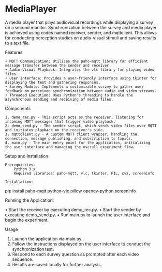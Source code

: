 # MediaPlayer
A media player that plays audiovisual recordings while displaying a survey on a second monitor. Synchronization between the survey and media player is achieved using codes named receiver, sender, and mqttclient. This allows for conducting perception studies on audio-visual stimuli and saving results to a text file.

Features

    • MQTT Communication: Utilizes the paho-mqtt library for efficient message transfer between the sender and receiver.
    • Audio-Visual Playback: Integrates the vlc library for playing video files.
    • User Interface: Provides a user-friendly interface using tkinter for displaying the test and gathering responses.
    • Survey Module: Implements a customizable survey to gather user feedback on perceived synchronization between audio and video streams.
    • Threaded Execution: Uses Python's threading to handle the asynchronous sending and receiving of media files.

Components

    1. demo_rec.py - This script acts as the receiver, listening for incoming MQTT messages that trigger video playback.
    2. demo_send.py - The sender script, which sends video files over MQTT and initiates playback on the receiver's side.
    3. mqttclient.py - A custom MQTT client wrapper, handling the connection, message publishing, and subscription to topics.
    4. main.py - The main entry point for the application, initializing the user interface and managing the overall experiment flow.

Setup and Installation

    Prerequisites:
        Python 3.x
        Required libraries: paho-mqtt, vlc, tkinter, PIL, cv2, screeninfo

    Installation:
    
pip install paho-mqtt python-vlc pillow opencv-python screeninfo

Running the Application:

   • Start the receiver by executing demo_rec.py.
   • Start the sender by executing demo_send.py.
   • Run main.py to launch the user interface and begin the experiment.


Usage

   1. Launch the application via main.py.
   2. Follow the instructions displayed on the user interface to conduct the synchronization test.
   3. Respond to each survey question as prompted after each video sequence.
   4. Results are saved locally for further analysis.
